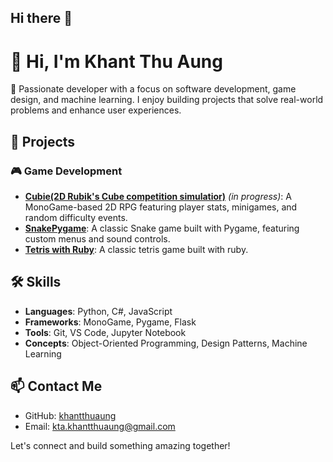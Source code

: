 ## Hi there 👋

<!--
**khantthuaung/khantthuaung** is a ✨ _special_ ✨ repository because its `README.md` (this file) appears on your GitHub profile.

Here are some ideas to get you started:

- 🔭 I’m currently working on ...
- 🌱 I’m currently learning ...
- 👯 I’m looking to collaborate on ...
- 🤔 I’m looking for help with ...
- 💬 Ask me about ...
- 📫 How to reach me: ...
- 😄 Pronouns: ...
- ⚡ Fun fact: ...
-->

# 👋 Hi, I'm Khant Thu Aung

🎯 Passionate developer with a focus on software development, game design, and machine learning. I enjoy building projects that solve real-world problems and enhance user experiences.

## 🚀 Projects

### 🎮 Game Development
- **[Cubie(2D Rubik's Cube competition simulatior)](https://github.com/khantthuaung/Cubie)** *(in progress)*: A MonoGame-based 2D RPG featuring player stats, minigames, and random difficulty events.
- **[SnakePygame](https://github.com/khantthuaung/SnakePygame)**: A classic Snake game built with Pygame, featuring custom menus and sound controls.
- **[Tetris with Ruby](https://github.com/khantthuaung/tetris_ruby)**: A classic tetris game built with ruby.

## 🛠️ Skills

- **Languages**: Python, C#, JavaScript
- **Frameworks**: MonoGame, Pygame, Flask
- **Tools**: Git, VS Code, Jupyter Notebook
- **Concepts**: Object-Oriented Programming, Design Patterns, Machine Learning

## 📫 Contact Me

- GitHub: [khantthuaung](https://github.com/khantthuaung)
- Email: [kta.khantthuaung@gmail.com](mailto:kta.khantthuaung@gmail.com)

Let's connect and build something amazing together!
